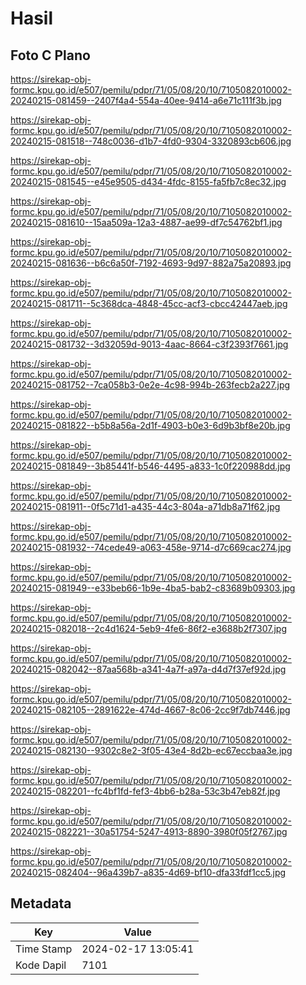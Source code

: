# Hasil

## Foto C Plano

https://sirekap-obj-formc.kpu.go.id/e507/pemilu/pdpr/71/05/08/20/10/7105082010002-20240215-081459--2407f4a4-554a-40ee-9414-a6e71c111f3b.jpg

https://sirekap-obj-formc.kpu.go.id/e507/pemilu/pdpr/71/05/08/20/10/7105082010002-20240215-081518--748c0036-d1b7-4fd0-9304-3320893cb606.jpg

https://sirekap-obj-formc.kpu.go.id/e507/pemilu/pdpr/71/05/08/20/10/7105082010002-20240215-081545--e45e9505-d434-4fdc-8155-fa5fb7c8ec32.jpg

https://sirekap-obj-formc.kpu.go.id/e507/pemilu/pdpr/71/05/08/20/10/7105082010002-20240215-081610--15aa509a-12a3-4887-ae99-df7c54762bf1.jpg

https://sirekap-obj-formc.kpu.go.id/e507/pemilu/pdpr/71/05/08/20/10/7105082010002-20240215-081636--b6c6a50f-7192-4693-9d97-882a75a20893.jpg

https://sirekap-obj-formc.kpu.go.id/e507/pemilu/pdpr/71/05/08/20/10/7105082010002-20240215-081711--5c368dca-4848-45cc-acf3-cbcc42447aeb.jpg

https://sirekap-obj-formc.kpu.go.id/e507/pemilu/pdpr/71/05/08/20/10/7105082010002-20240215-081732--3d32059d-9013-4aac-8664-c3f2393f7661.jpg

https://sirekap-obj-formc.kpu.go.id/e507/pemilu/pdpr/71/05/08/20/10/7105082010002-20240215-081752--7ca058b3-0e2e-4c98-994b-263fecb2a227.jpg

https://sirekap-obj-formc.kpu.go.id/e507/pemilu/pdpr/71/05/08/20/10/7105082010002-20240215-081822--b5b8a56a-2d1f-4903-b0e3-6d9b3bf8e20b.jpg

https://sirekap-obj-formc.kpu.go.id/e507/pemilu/pdpr/71/05/08/20/10/7105082010002-20240215-081849--3b85441f-b546-4495-a833-1c0f220988dd.jpg

https://sirekap-obj-formc.kpu.go.id/e507/pemilu/pdpr/71/05/08/20/10/7105082010002-20240215-081911--0f5c71d1-a435-44c3-804a-a71db8a71f62.jpg

https://sirekap-obj-formc.kpu.go.id/e507/pemilu/pdpr/71/05/08/20/10/7105082010002-20240215-081932--74cede49-a063-458e-9714-d7c669cac274.jpg

https://sirekap-obj-formc.kpu.go.id/e507/pemilu/pdpr/71/05/08/20/10/7105082010002-20240215-081949--e33beb66-1b9e-4ba5-bab2-c83689b09303.jpg

https://sirekap-obj-formc.kpu.go.id/e507/pemilu/pdpr/71/05/08/20/10/7105082010002-20240215-082018--2c4d1624-5eb9-4fe6-86f2-e3688b2f7307.jpg

https://sirekap-obj-formc.kpu.go.id/e507/pemilu/pdpr/71/05/08/20/10/7105082010002-20240215-082042--87aa568b-a341-4a7f-a97a-d4d7f37ef92d.jpg

https://sirekap-obj-formc.kpu.go.id/e507/pemilu/pdpr/71/05/08/20/10/7105082010002-20240215-082105--2891622e-474d-4667-8c06-2cc9f7db7446.jpg

https://sirekap-obj-formc.kpu.go.id/e507/pemilu/pdpr/71/05/08/20/10/7105082010002-20240215-082130--9302c8e2-3f05-43e4-8d2b-ec67eccbaa3e.jpg

https://sirekap-obj-formc.kpu.go.id/e507/pemilu/pdpr/71/05/08/20/10/7105082010002-20240215-082201--fc4bf1fd-fef3-4bb6-b28a-53c3b47eb82f.jpg

https://sirekap-obj-formc.kpu.go.id/e507/pemilu/pdpr/71/05/08/20/10/7105082010002-20240215-082221--30a51754-5247-4913-8890-3980f05f2767.jpg

https://sirekap-obj-formc.kpu.go.id/e507/pemilu/pdpr/71/05/08/20/10/7105082010002-20240215-082404--96a439b7-a835-4d69-bf10-dfa33fdf1cc5.jpg


## Metadata

| Key        | Value               |
| ---------- | ------------------- |
| Time Stamp | 2024-02-17 13:05:41 |
| Kode Dapil | 7101                |



